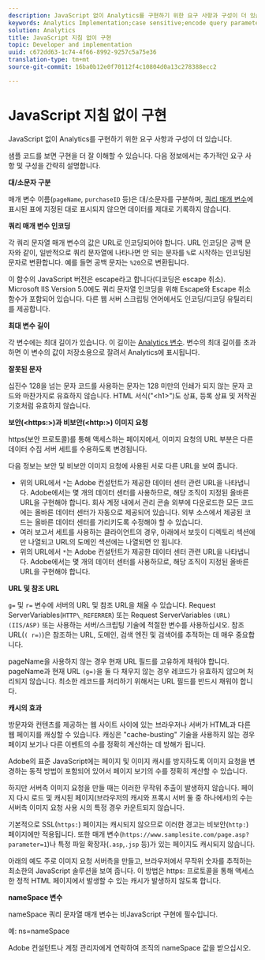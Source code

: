 ```yaml
---
description: JavaScript 없이 Analytics를 구현하기 위한 요구 사항과 구성이 더 있습니다.
keywords: Analytics Implementation;case sensitive;encode query parameters;invalid characters;secure image requests;maximum variable length;referring;url;caching;namespace
solution: Analytics
title: JavaScript 지침 없이 구현
topic: Developer and implementation
uuid: c672dd63-1c74-4f66-8992-9257c5a75e36
translation-type: tm+mt
source-git-commit: 16ba0b12e0f70112f4c10804d0a13c278388ecc2

---
```



# JavaScript 지침 없이 구현

JavaScript 없이 Analytics를 구현하기 위한 요구 사항과 구성이 더 있습니다.

샘플 코드를 보면 구현을 더 잘 이해할 수 있습니다. 다음 정보에서는 추가적인 요구 사항 및 구성을 간략히 설명합니다.

<!--Meike, I converted this from a table. Table within a table was a mess, and I'm not sure I captured everything. Please check this content against the orginal. -Bob -->

**대/소문자 구분**

매개 변수 이름(`pageName`, `purchaseID` 등)은 대/소문자를 구분하며, [쿼리 매개 변수](/help/implement/js-implementation/data-collection/query-parameters.md)에 표시된 표에 지정된 대로 표시되지 않으면 데이터를 제대로 기록하지 않습니다.

**쿼리 매개 변수 인코딩**

각 쿼리 문자열 매개 변수의 값은 URL로 인코딩되어야 합니다. URL 인코딩은 공백 문자와 같이, 일반적으로 쿼리 문자열에 나타나면 안 되는 문자를 `%`로 시작하는 인코딩된 문자로 변환합니다. 예를 들면 공백 문자는 `%20`으로 변환됩니다.

이 함수의 JavaScript 버전은 escape라고 합니다(디코딩은 escape 취소). Microsoft IIS Version 5.0에도 쿼리 문자열 인코딩을 위해 Escape와 Escape 취소 함수가 포함되어 있습니다. 다른 웹 서버 스크립팅 언어에서도 인코딩/디코딩 유틸리티를 제공합니다.

**최대 변수 길이**

각 변수에는 최대 길이가 있습니다. 이 길이는 [Analytics 변수](/help/implement/js-implementation/c-variables/sc-variables.md). 변수의 최대 길이를 초과하면 이 변수의 값이 저장소용으로 잘려서 Analytics에 표시됩니다.

**잘못된 문자**

십진수 128을 넘는 문자 코드를 사용하는 문자는 128 미만의 인쇄가 되지 않는 문자 코드와 마찬가지로 유효하지 않습니다. HTML 서식("&lt;h1&gt;")도 상표, 등록 상표 및 저작권 기호처럼 유효하지 않습니다.

**보안(&lt;https:&gt;)과 비보안(&lt;http:&gt;) 이미지 요청**

https(보안 프로토콜)를 통해 액세스하는 페이지에서, 이미지 요청의 URL 부분은 다른 데이터 수집 서버 세트를 수용하도록 변경됩니다.

다음 정보는 보안 및 비보안 이미지 요청에 사용된 서로 다른 URL을 보여 줍니다.

* 위의 URL에서 `*`는 Adobe 컨설턴트가 제공한 데이터 센터 관련 URL을 나타냅니다. Adobe에서는 몇 개의 데이터 센터를 사용하므로, 해당 조직이 지정된 올바른 URL을 구현해야 합니다. 회사 계정 내에서 관리 콘솔 외부에 다운로드한 모든 코드에는 올바른 데이터 센터가 자동으로 제공되어 있습니다. 외부 소스에서 제공된 코드는 올바른 데이터 센터를 가리키도록 수정해야 할 수 있습니다.
* 여러 보고서 세트를 사용하는 클라이언트의 경우, 아래에서 보듯이 디렉토리 섹션에만 나열되고 URL의 도메인 섹션에는 나열되면 안 됩니다.
* 위의 URL에서 `*`는 Adobe 컨설턴트가 제공한 데이터 센터 관련 URL을 나타냅니다. Adobe에서는 몇 개의 데이터 센터를 사용하므로, 해당 조직이 지정된 올바른 URL을 구현해야 합니다.

**URL 및 참조 URL**

`g=` 및 `r=` 변수에 서버의 URL 및 참조 URL을 채울 수 있습니다. Request ServerVariables(`HTTP\_REFERRER`) 또는 Request ServerVariables `(URL) (IIS/ASP)` 또는 사용하는 서버/스크립팅 기술에 적절한 변수를 사용하십시오. 참조 URL(`( r=)`)은 참조하는 URL, 도메인, 검색 엔진 및 검색어를 추적하는 데 매우 중요합니다.

pageName을 사용하지 않는 경우 현재 URL 필드를 고유하게 채워야 합니다. pageName과 현재 URL `(g=)`을 둘 다 채우지 않는 경우 레코드가 유효하지 않으며 처리되지 않습니다. 최소한 레코드를 처리하기 위해서는 URL 필드를 반드시 채워야 합니다.

**캐시의 효과**

방문자와 컨텐츠를 제공하는 웹 사이트 사이에 있는 브라우저나 서버가 HTML과 다른 웹 페이지를 캐싱할 수 있습니다. 캐싱은 "cache-busting" 기술을 사용하지 않는 경우 페이지 보기나 다른 이벤트의 수를 정확히 계산하는 데 방해가 됩니다.

Adobe의 표준 JavaScript에는 페이지 및 이미지 캐시를 방지하도록 이미지 요청을 변경하는 동적 방법이 포함되어 있어서 페이지 보기의 수를 정확히 계산할 수 있습니다.

하지만 서버측 이미지 요청을 만들 때는 이러한 무작위 추출이 발생하지 않습니다. 페이지 다시 로드 및 캐시된 페이지(브라우저의 캐시와 프록시 서버 둘 중 하나에서)의 수는 서버측 이미지 요청 사용 시의 특정 경우 카운트되지 않습니다.

기본적으로 SSL(`https:`) 페이지는 캐시되지 않으므로 이러한 경고는 비보안(`http:`) 페이지에만 적용됩니다. 또한 매개 변수(`https://www.samplesite.com/page.asp?parameter=1`)나 특정 파일 확장자(`.asp`,`.jsp` 등)가 있는 페이지도 캐시되지 않습니다.

아래의 예도 주로 이미지 요청 서버측을 만들고, 브라우저에서 무작위 숫자를 추적하는 최소한의 JavaScript 솔루션을 보여 줍니다. 이 방법은 https: 프로토콜을 통해 액세스한 정적 HTML 페이지에서 발생할 수 있는 캐시가 발생하지 않도록 합니다.

**nameSpace 변수**

nameSpace 쿼리 문자열 매개 변수는 비JavaScript 구현에 필수입니다.

예: ns=nameSpace

Adobe 컨설턴트나 계정 관리자에게 연락하여 조직의 nameSpace 값을 받으십시오.
